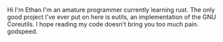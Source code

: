 Hi I'm Ethan I'm an amature programmer currently learning rust. The only good project I've ever put on here is eutils, an implementation of the GNU Coreutils. I hope reading my code doesn't bring you too much pain. godspeed.

<!---
NintendEthan/NintendEthan is a ✨ special ✨ repository because its `README.md` (this file) appears on your GitHub profile.
You can click the Preview link to take a look at your changes.
--->
